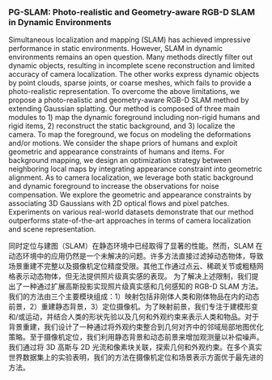 ### PG-SLAM: Photo-realistic and Geometry-aware RGB-D SLAM in Dynamic Environments

Simultaneous localization and mapping (SLAM) has achieved impressive performance in static environments. However, SLAM in dynamic environments remains an open question. Many methods directly filter out dynamic objects, resulting in incomplete scene reconstruction and limited accuracy of camera localization. The other works express dynamic objects by point clouds, sparse joints, or coarse meshes, which fails to provide a photo-realistic representation. To overcome the above limitations, we propose a photo-realistic and geometry-aware RGB-D SLAM method by extending Gaussian splatting. Our method is composed of three main modules to 1) map the dynamic foreground including non-rigid humans and rigid items, 2) reconstruct the static background, and 3) localize the camera. To map the foreground, we focus on modeling the deformations and/or motions. We consider the shape priors of humans and exploit geometric and appearance constraints of humans and items. For background mapping, we design an optimization strategy between neighboring local maps by integrating appearance constraint into geometric alignment. As to camera localization, we leverage both static background and dynamic foreground to increase the observations for noise compensation. We explore the geometric and appearance constraints by associating 3D Gaussians with 2D optical flows and pixel patches. Experiments on various real-world datasets demonstrate that our method outperforms state-of-the-art approaches in terms of camera localization and scene representation.

同时定位与建图（SLAM）在静态环境中已经取得了显著的性能。然而，SLAM 在动态环境中的应用仍然是一个未解决的问题。许多方法直接过滤掉动态物体，导致场景重建不完整以及摄像机定位精度受限。其他工作通过点云、稀疏关节或粗糙网格表示动态物体，但无法提供照片级真实感的表现。
为了解决上述限制，我们提出了一种通过扩展高斯投影实现照片级真实感和几何感知的 RGB-D SLAM 方法。我们的方法由三个主要模块组成：1）映射包括非刚体人类和刚体物品在内的动态前景，2）重建静态背景，3）定位摄像机。为了映射前景，我们专注于建模形变和/或运动，并结合人类的形状先验以及几何和外观约束来表示人类和物品。对于背景重建，我们设计了一种通过将外观约束整合到几何对齐中的邻域局部地图优化策略。至于摄像机定位，我们利用静态背景和动态前景来增加观测量以补偿噪声。
我们通过将 3D 高斯与 2D 光流和像素块关联，探索几何和外观约束。在多个真实世界数据集上的实验表明，我们的方法在摄像机定位和场景表示方面优于最先进的方法。
